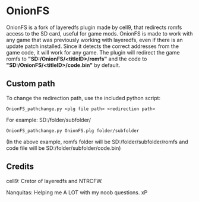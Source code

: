 # OnionFS
OnionFS is a fork of layeredfs plugin made by cell9, that redirects romfs access to the SD card, useful for game mods. OnionFS is made to work with any game that was previously working with layeredfs, even if there is an update patch installed. Since it detects the correct addresses from the game code, it will work for any game.
The plugin will redirect the game romfs to **"SD:/OnionFS/\<titleID\>/romfs"** and the code to **"SD:/OnionFS/\<titleID\>/code.bin"** by default.

## Custom path
To change the redirection path, use the included python script:

```
OnionFS_pathchange.py <plg file path> <redirection path>
```
For example: SD:/folder/subfolder/
```
OnionFS_pathchange.py OnionFS.plg folder/subfolder
```
(In the above example, romfs folder will be SD:/folder/subfolder/romfs and code file will be SD:/folder/subfolder/code.bin)

## Credits
cell9: Cretor of layeredfs and NTRCFW.

Nanquitas: Helping me A LOT with my noob questions. xP
